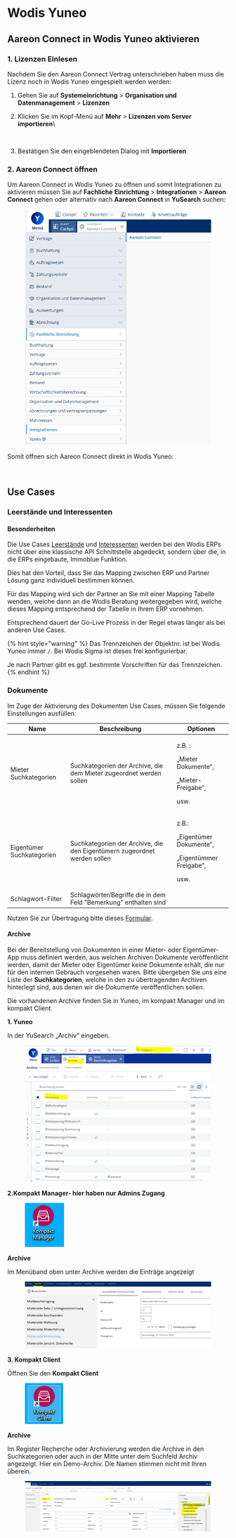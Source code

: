# Wodis Yuneo

## Aareon Connect in Wodis Yuneo aktivieren

### 1. Lizenzen Einlesen

Nachdem Sie den Aareon Connect Vertrag unterschrieben haben muss die Lizenz noch in Wodis Yuneo eingespielt werden werden:

1. Gehen Sie auf **Systemeinrichtung** > **Organisation und Datenmanagement** > **Lizenzen**
2.  Klicken Sie im Kopf-Menü auf **Mehr** > **Lizenzen vom Server importieren**\


    <figure><img src="../.gitbook/assets/image (31) (1).png" alt=""><figcaption></figcaption></figure>
3. Bestätigen Sie den eingeblendeten Dialog mit **Importieren**

### 2. Aareon Connect öffnen

Um Aareon Connect in Wodis Yuneo zu öffnen und somit Integrationen zu aktivieren müssen Sie auf **Fachliche** **Einrichtung** > **Integrationen** > **Aareon Connect** gehen oder alternativ nach **Aareon Connect** in **YuSearch** suchen:

<figure><img src="../.gitbook/assets/image (2) (1) (1) (1).png" alt=""><figcaption></figcaption></figure>

Somit öffnen sich Aareon Connect direkt in Wodis Yuneo:

<figure><img src="../.gitbook/assets/image (5) (1).png" alt=""><figcaption></figcaption></figure>

## Use Cases

### Leerstände und Interessenten

#### Besonderheiten

Die Use Cases [Leerstände](../use-cases/leerstaende.md) und [Interessenten](../use-cases/interessenten.md) werden bei den Wodis ERPs nicht über eine klassische API Schnittstelle abgedeckt, sondern über die, in die ERPs eingebaute, Immoblue Funktion.

Dies hat den Vorteil, dass Sie das Mapping zwischen ERP und Partner Lösung ganz individuell bestimmen können.

Für das Mapping wird sich der Partner an Sie mit einer Mapping Tabelle wenden, welche dann an die Wodis Beratung weitergegeben wird, welche dieses Mapping entsprechend der Tabelle in Ihrem ERP vornehmen.

Entsprechend dauert der Go-Live Prozess in der Regel etwas länger als bei anderen Use Cases.

{% hint style="warning" %}
Das Trennzeichen der Objektnr. ist bei Wodis Yuneo immer `/`. Bei Wodis Sigma ist dieses frei konfigurierbar.

Je nach Partner gibt es ggf. bestimmte Vorschriften für das Trennzeichen.
{% endhint %}

### Dokumente

Im Zuge der Aktivierung des Dokumenten Use Cases, müssen Sie folgende Einstellungen ausfüllen:

| Name                      | Beschreibung                                                             | Optionen                                                                            |
| ------------------------- | ------------------------------------------------------------------------ | ----------------------------------------------------------------------------------- |
| Mieter Suchkategorien     | Suchkategorien der Archive, die dem Mieter zugeordnet werden sollen      | <p>z.B. :</p><p>„Mieter Dokumente“,</p><p>„Mieter-Freigabe“,</p><p>usw.</p>         |
| Eigentümer Suchkategorien | Suchkategorien der Archive, die den Eigentümern zugeordnet werden sollen | <p>z.B.:</p><p>„Eigentümer Dokumente“,</p><p>„Eigentümmer Freigabe“,</p><p>usw.</p> |
| Schlagwort-Filter         | Schlagwörter/Begriffe die in dem Feld "Bemerkung" enthalten sind         |                                                                                     |

Nutzen Sie zur Übertragung bitte dieses [Formular](https://ivlv.me/OzjIv).

#### Archive

Bei der Bereitstellung von Dokumenten in einer Mieter- oder Eigentümer-App muss definiert werden, aus welchen Archiven Dokumente veröffentlicht werden, damit der Mieter oder Eigentümer keine Dokumente erhält, die nur für den internen Gebrauch vorgesehen waren. Bitte übergeben Sie uns eine Liste der **Suchkategorien**, welche in den zu übertragenden Archiven hinterlegt sind, aus denen wir die Dokumente veröffentlichen sollen.

Die vorhandenen Archive finden Sie in Yuneo, im kompakt Manager und im kompakt Client.

**1. Yuneo**

In der YuSearch „Archiv“ eingeben.

<figure><img src="../.gitbook/assets/Yuneo Archive.png" alt=""><figcaption></figcaption></figure>

**2.Kompakt Manager- hier haben nur Admins Zugang**&#x20;

<figure><img src="../.gitbook/assets/kompact Manager.png" alt=""><figcaption></figcaption></figure>

**Archive**

Im Menüband oben unter Archive werden die Einträge angezeigt

<figure><img src="../.gitbook/assets/kompact Archive Manager (1).png" alt=""><figcaption></figcaption></figure>

&#x20;

**3. Kompakt Client**

Öffnen Sie den **Kompakt Client**

<figure><img src="../.gitbook/assets/kompact client.png" alt=""><figcaption></figcaption></figure>

**Archive**

Im Register Recherche oder Archivierung werden die Archive in den Suchkategorien oder auch in der Mitte unter dem Suchfeld Archiv angezeigt. Hier ein Demo-Archiv. Die Namen stimmen nicht mit Ihren überein.

<figure><img src="../.gitbook/assets/kompact client Achive.png" alt=""><figcaption></figcaption></figure>
